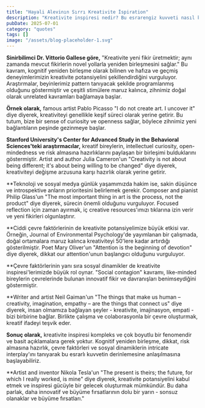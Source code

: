 ```yaml
---
title: "Hayali Alevinın Sırrı Kreativite İspiration"
description: "Kreativite inspiresi nedir? Bu esrarengiz kuvveti nasıl kazanabilir, güçlendirebilir ve sürekli yenilikçi fikirlerin akışına ulaşabiliriz? Son bilimsel bulgular ve uzman görüşleri, bu soruya cevapı..."
pubDate: 2025-07-01
category: "quotes"
tags: []
image: "/assets/blog-placeholder-1.svg"
---
```


**Sinirbilimci Dr. Vittorio Gallese göre,** "Kreativite yeni fikir üretmektir; aynı zamanda mevcut fikirlerin novel yollarla yeniden birleşmesini sağlar." Bu kavram, kognitif yeniden birleşme olarak bilinen ve hafıza ve geçmiş deneyimlerimizin kreativite potansiyelini şekillendirdiğini vurguluyor. Araştırmalar, beyinlerimiz pattern tanıyacak şekilde programlanmış olduğunu göstermiştir ve çeşitli stimülere maruz kalınca, zihnimiz doğal olarak unrelated kavramları bağlamaya başlar.

**Örnek olarak,** famous artist Pablo Picasso "I do not create art. I uncover it" diye diyerek, kreativiteyi genellikle keşif süreci olarak yerine getirir. Bu tutum, bize bir sense of curiosity ve openness sağlar, böylece zihnimiz yeni bağlantıların peşinde gezinmeye başlar.

**Stanford University's Center for Advanced Study in the Behavioral Sciences'teki araştırmacılar,** kreatif bireylerin, intellectuel curiosity, open-mindedness ve risk almasına hazırlıklarını paylaşan bir birleşimi bulduklarını göstermiştir. Artist and author Julia Cameron'un "Creativity is not about being different; it's about being willing to be changed" diye diyerek, kreativiteyi değişme arzusuna karşı hazırlık olarak yerine getirir.

**Teknoloji ve sosyal medya günlük yaşamımızda hakim ise, sakin düşünce ve introspektive anların prioritesini belirlemek gerekir. Composer and pianist Philip Glass'un "The most important thing in art is the process, not the product" diye diyerek, sürecin önemli olduğunu vurguluyor. Focused reflection için zaman ayırmak, iç creative resources'ımızı tıklarına izin verir ve yeni fikirleri olgunlaştırır.

**Ciddi çevre faktörlerinin de kreativite potansiyelimize büyük etkisi var. Örneğin, Journal of Environmental Psychology'de yayımlanan bir çalışmada, doğal ortamalara maruz kalınca kreativiteyi 50'lere kadar artırdığı gösterilmiştir. Poet Mary Oliver'un "Attention is the beginning of devotion" diye diyerek, dikkat our attention'unun başlangıcı olduğunu vurguluyor.

**Çevre faktörlerinin yanı sıra sosyal dinamikler de kreativite inspiresi'lerimizde büyük rol oynar. "Social contagion" kavramı, like-minded bireylerin çevrelerinde bulunan innovatif fikir ve davranışları benimseydiğini göstermiştir.

**Writer and artist Neil Gaiman'un "The things that make us human – creativity, imagination, empathy – are the things that connect us" diye diyerek, insan olmamıza bağlayan şeyler - kreativite, imajinasyon, empati - bizi birbirine bağlar. Birlikte çalışma ve colaborasyonla bir çevre oluşturmak, kreatif ifadeyi teşvik eder.

**Sonuç olarak,** kreativite inspiresi kompleks ve çok boyutlu bir fenomendir ve basit açıklamalara gerek yoktur. Kognitif yeniden birleşme, dikkat, risk almasına hazırlık, çevre faktörleri ve sosyal dinamiklerin intricate interplay'ını tanıyarak bu esrarlı kuvvetin derinlemesine anlaşılmasına başlayabiliriz.

**Artist and inventor Nikola Tesla'un "The present is theirs; the future, for which I really worked, is mine" diye diyerek, kreativite potansiyelini kabul etmek ve inspiresi gücüyle bir gelecek oluşturmak mümkündür. Bu daha parlak, daha innovatif ve büyüme fırsatlarının dolu bir yarın - sonsuz olanaklar ve büyüme fırsatları."